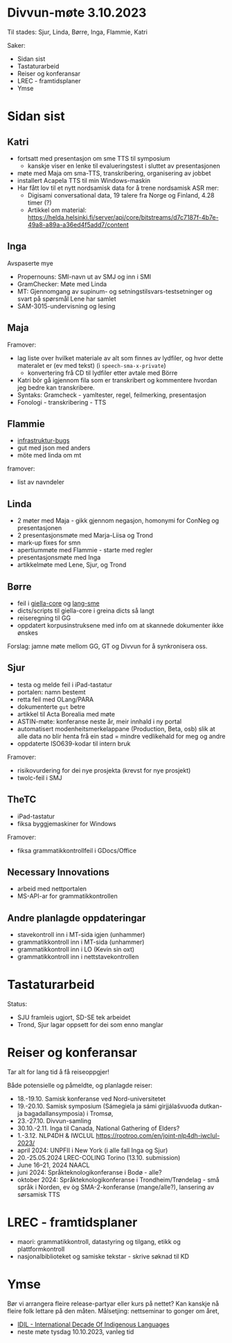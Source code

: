 # Divvun-møte 3.10.2023

Til stades: Sjur, Linda, Børre, Inga, Flammie, Katri

Saker:

* Sidan sist
* Tastaturarbeid
* Reiser og konferansar
* LREC - framtidsplaner
* Ymse

# Sidan sist

## Katri

- fortsatt med presentasjon om sme TTS til symposium
    - kanskje viser en lenke til evalueringstest i sluttet av presentasjonen
- møte med Maja om sma-TTS, transkribering, organisering av jobbet
- installert Acapela TTS til min Windows-maskin
- Har fått lov til et nytt nordsamisk data for å trene nordsamisk ASR mer:
    - Digisami conversational data, 19 talere fra Norge og Finland, 4.28 timer (?)
    - Artikkel om material: <https://helda.helsinki.fi/server/api/core/bitstreams/d7c7187f-4b7e-49a8-a89a-a36ed4f5add7/content>

## Inga

Avspaserte mye

- Propernouns: SMI-navn ut av SMJ og inn i SMI
- GramChecker: Møte med Linda
- MT: Gjennomgang av supinum- og setningstilsvars-testsetninger og svart på spørsmål Lene har samlet 
- SAM-3015-undervisning og lesing

## Maja

Framover:
- lag liste over hvilket materiale av alt som finnes av lydfiler, og hvor dette materalet er (ev med tekst) (i `speech-sma-x-private`)
    - konvertering frå CD til lydfiler etter avtale med Börre
- Katri bör gå igjennom fila som er transkribert og kommentere hvordan jeg bedre kan transkribere.
- Syntaks: Gramcheck - yamltester, regel, feilmerking, presentasjon
- Fonologi - transkribering - TTS

## Flammie

* [infrastruktur-bugs](https://github.com/giellalt/giella-core/issues/33)
* gut med json med anders
* möte med linda om mt

framover:
* list av navndeler

## Linda

* 2 møter med Maja - gikk gjennom negasjon, homonymi for ConNeg og presentasjonen
* 2 presentasjonsmøte med Marja-Liisa og Trond
* mark-up fixes for smn
* apertiummøte med Flammie - starte med regler
* presentasjonsmøte med Inga
* artikkelmøte med Lene, Sjur, og Trond

## Børre

- feil i [giella-core](https://github.com/giellalt/giella-core/issues/33) og [lang-sme](https://github.com/giellalt/lang-sme/issues/73)
- dicts/scripts til giella-core i greina dicts så langt
- reiseregning til GG
- oppdatert korpusinstruksene med info om at skannede dokumenter ikke ønskes

Forslag: jamne møte mellom GG, GT og Divvun for å synkronisera oss.

## Sjur

- testa og melde feil i iPad-tastatur
- portalen: namn bestemt
- retta feil med OLang/PARA
- dokumenterte `gut` betre
- artikkel til Acta Borealia med møte
- ASTIN-møte: konferanse neste år, meir innhald i ny portal
- automatisert modenheitsmerkelappane (Production, Beta, osb) slik at alle data no blir henta frå ein stad = mindre vedlikehald for meg og andre
- oppdaterte ISO639-kodar til intern bruk

Framover:
- risikovurdering for dei nye prosjekta (krevst for nye prosjekt)
- twolc-feil i SMJ

## TheTC

- iPad-tastatur
- fiksa byggjemaskiner for Windows

Framover:
- fiksa grammatikkontrollfeil i GDocs/Office

## Necessary Innovations

- arbeid med nettportalen
- MS-API-ar for grammatikkontrollen

## Andre planlagde oppdateringar

* stavekontroll inn i MT-sida igjen (unhammer)
* grammatikkontroll inn i MT-sida (unhammer)
* grammatikkontroll inn i LO (Kevin sin oxt)
* grammatikkontroll inn i nettstavekontrollen

# Tastaturarbeid

Status:
- SJU framleis ugjort, SD-SE tek arbeidet
- Trond, Sjur lagar oppsett for dei som enno manglar

# Reiser og konferansar

Tar alt for lang tid å få reiseoppgjer!

Både potensielle og påmeldte, og planlagde reiser:

* 18.-19.10. Samisk konferanse ved Nord-universitetet
* 19.-20.10. Samisk symposium (Sámegiela ja sámi girjjálašvuođa dutkan- ja bagadallansymposia) i Tromsø,
* 23.-27.10. Divvun-samling
* 30.10.-2.11. Inga til Canada, National Gathering of Elders?
* 1.-3.12. NLP4DH & IWCLUL <https://rootroo.com/en/joint-nlp4dh-iwclul-2023/>
* april 2024: UNPFII i New York (i alle fall Inga og Sjur)
* 20.-25.05.2024 LREC-COLING Torino (13.10. submission)
* June 16–21, 2024 NAACL
* juni 2024: Språkteknologikonferanse i Bodø - alle?
* oktober 2024: Språkteknologikonferanse i Trondheim/Trøndelag - små språk i Norden, ev òg SMA-2-konferanse (mange/alle?), lansering av sørsamisk TTS

# LREC - framtidsplaner

* maori: grammatikkontroll, datastyring og tilgang, etikk og plattformkontroll
* nasjonalbiblioteket og samiske tekstar - skrive søknad til KD

# Ymse

Bør vi arrangera fleire release-partyar eller kurs på nettet? Kan kanskje nå fleire folk lettare på den måten. Målsetjing: nettseminar to gonger om året, 

* [IDIL - International Decade Of Indigenous Languages](https://fpcc.ca/stories/the-decade-of-indigenous-languages/)
* neste møte tysdag 10.10.2023, vanleg tid
